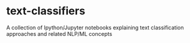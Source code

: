 # text-classifiers
A collection of Ipython/Jupyter notebooks explaining text classification approaches and related NLP/ML concepts 
